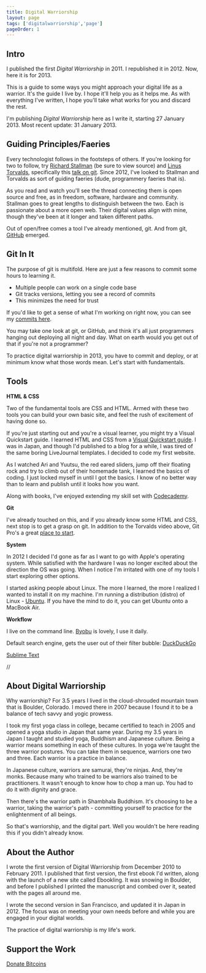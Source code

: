 ```yaml
---
title: Digital Warriorship
layout: page
tags: ['digitalwarriorship','page']
pageOrder: 1
---
```


Intro
---

I published the first _Digital Warriorship_ in 2011. I republished it in 2012. Now, here it is for 2013. 

This is a guide to some ways you might approach your digital life as a warrior. It's the guide I live by. I hope it'll help you as it helps me. As with everything I've written, I hope you'll take what works for you and discard the rest.

I'm publishing _Digital Warriorship_ here as I write it, starting 27 January 2013. Most recent update: 31 January 2013.

Guiding Principles/Faeries
---
Every technologist follows in the footsteps of others. If you're looking for two to follow, try [Richard Stallman](http://www.stallman.org/) (be sure to view source) and [Linus Torvalds](https://en.wikiquote.org/wiki/Linus_Torvalds), specifically this [talk on git](https://www.youtube.com/watch?v=4XpnKHJAok8). Since 2012, I've looked to Stallman and Torvalds as sort of guiding faeries (dude, programmery faeries that is).

As you read and watch you'll see the thread connecting them is open source and free, as in freedom, software, hardware and community. Stallman goes to great lengths to distinguish between the two. Each is passionate about a more open web. Their digital values align with mine, though they've been at it longer and taken different paths.

Out of open/free comes a tool I've already mentioned, git. And from git, [GitHub](http://github.com/) emerged. 

Git In It
--- 

The purpose of git is multifold. Here are just a few reasons to commit some hours to learning it.

+  Multiple people can work on a single code base
+  Git tracks versions, letting you see a record of commits 
+  This minimizes the need for trust

If you'd like to get a sense of what I'm working on right now, you can see my [commits here](http://github.com/gwenbell/).

You may take one look at git, or GitHub, and think it's all just programmers hanging out deploying all night and day. What on earth would you get out of that if you're not a programmer?

To practice digital warriorship in 2013, you have to commit and deploy, or at minimum know what those words mean. Let's start with fundamentals.

Tools
---

**HTML & CSS**

Two of the fundamental tools are CSS and HTML. Armed with these two tools you can build your own basic site, and feel the rush of excitement of having done so.

If you're just starting out and you're a visual learner, you might try a Visual Quickstart guide. I learned HTML and CSS from a [Visual Quickstart guide](http://search.barnesandnoble.com/HTML-XHTML-CSS/Elizabeth-Castro/e/9780321430847). I was in Japan, and though I'd published to a blog for a while, I was tired of the same boring LiveJournal templates. I decided to code my first website.

As I watched Ari and Yuutsu, the red eared sliders, jump off their floating rock and try to climb out of their homemade tank, I learned the basics of coding. I just locked myself in until I got the basics. I know of no better way than to learn and publish until it looks how you want. 

Along with books, I've enjoyed extending my skill set with [Codecademy](http://www.codecademy.com/). 

**Git**

I've already touched on this, and if you already know some HTML and CSS, next stop is to get a grasp on git. In addition to the Torvalds video above, Git Pro's a great [place to start](http://git-scm.com/book).

**System**

In 2012 I decided I'd gone as far as I want to go with Apple's operating system. While satisfied with the hardware I was no longer excited about the direction the OS was going. When I notice I'm irritated with one of my tools I start exploring other options.

I started asking people about Linux. The more I learned, the more I realized I wanted to install it on my machine. I'm running a distribution (distro) of Linux - [Ubuntu](http://www.ubuntu.com/download). If you have the mind to do it, you can get Ubuntu onto a MacBook Air.

**Workflow**

I live on the command line. [Byobu](http://www.ghacks.net/2010/11/16/use-byobu-for-extended-features-in-your-terminal-window/) is lovely, I use it daily.

Default search engine, gets the user out of their filter bubble: [DuckDuckGo](http://duckduckgo.com)

[Sublime Text](http://www.sublimetext.com/blog/articles/sublime-text-3-beta)




//

About Digital Warriorship
---

Why warriorship? For 3.5 years I lived in the cloud-shrouded mountain town that is Boulder, Colorado. I moved there in 2007 because I found it to be a balance of tech savvy and yogic prowess. 

I took my first yoga class in college, became certified to teach in 2005 and opened a yoga studio in Japan that same year. During my 3.5 years in Japan I taught and studied yoga, Buddhism and Japanese culture. Being a warrior means something in each of these cultures. In yoga we're taught the three warrior postures. You can take them in sequence, warriors one two and three. Each warrior is a practice in balance.

In Japanese culture, warriors are samurai, they're ninjas. And, they're monks. Because many who trained to be warriors also trained to be practitioners. It wasn't enough to know how to chop a man up. You had to do it with dignity and grace.

Then there's the warrior path in Shambhala Buddhism. It's choosing to be a warrior, taking the warrior's path - committing yourself to practice for the enlightenment of all beings. 

So that's warriorship, and the digital part. Well you wouldn't be here reading this if you didn't already know.

About the Author
---

I wrote the first version of Digital Warriorship from December 2010 to February 2011. I published that first version, the first ebook I'd written, along with the launch of a new site called Ebookling. It was snowing in Boulder, and before I published I printed the manuscript and combed over it, seated with the pages all around me.

I wrote the second version in San Francisco, and updated it in Japan in 2012. The focus was on meeting your own needs before and while you are engaged in your digital worlds.

The practice of digital warriorship is my life's work.

Support the Work
---

<a class="coinbase-button" data-code="3eaf27a733a581f0a5e2693ef90fd0d9" data-button-style="custom_large" href="https://coinbase.com/checkouts/3eaf27a733a581f0a5e2693ef90fd0d9">Donate Bitcoins</a><script src="https://coinbase.com/assets/button.js" type="text/javascript"></script>